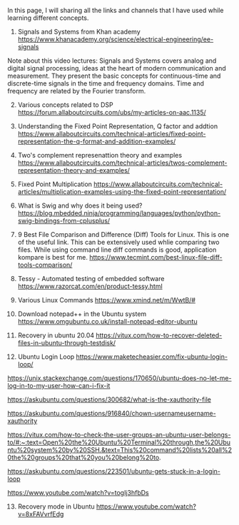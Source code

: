 
In this page, I will sharing all the links and channels that I have used while learning different concepts.

1. Signals and Systems from Khan academy  
https://www.khanacademy.org/science/electrical-engineering/ee-signals

Note about this video lectures:
Signals and Systems covers analog and digital signal processing, ideas at the heart of modern communication and measurement. 
They present the basic concepts for continuous-time and discrete-time signals in the time and frequency domains. 
Time and frequency are related by the Fourier transform. 

2.  Various concepts related to DSP
https://forum.allaboutcircuits.com/ubs/my-articles-on-aac.1135/

3. Understanding the Fixed Point Representation, Q factor and addtion
https://www.allaboutcircuits.com/technical-articles/fixed-point-representation-the-q-format-and-addition-examples/

4. Two's complement represenattion theory and examples
https://www.allaboutcircuits.com/technical-articles/twos-complement-representation-theory-and-examples/

5. Fixed Point Multiplication 
https://www.allaboutcircuits.com/technical-articles/multiplication-examples-using-the-fixed-point-representation/

6. What is Swig and why does it being used?
https://blog.mbedded.ninja/programming/languages/python/python-swig-bindings-from-cplusplus/

7. 9 Best File Comparison and Difference (Diff) Tools for Linux.
This is one of the useful link. This can be extensively used whlie comparing two files. While using command line diff commands is good, application kompare is best for me. 
https://www.tecmint.com/best-linux-file-diff-tools-comparison/

8. Tessy - Automated testing of embedded software
https://www.razorcat.com/en/product-tessy.html

9. Various Linux Commands 
 https://www.xmind.net/m/WwtB/#
 
10. Download notepad++ in the Ubuntu system
https://www.omgubuntu.co.uk/install-notepad-editor-ubuntu

11. Recovery in ubuntu 20.04
https://vitux.com/how-to-recover-deleted-files-in-ubuntu-through-testdisk/

12. Ubuntu Login Loop 
https://www.maketecheasier.com/fix-ubuntu-login-loop/

https://unix.stackexchange.com/questions/170650/ubuntu-does-no-let-me-log-in-to-my-user-how-can-i-fix-it

https://askubuntu.com/questions/300682/what-is-the-xauthority-file

https://askubuntu.com/questions/916840/chown-usernameusername-xauthority

https://vitux.com/how-to-check-the-user-groups-an-ubuntu-user-belongs-to/#:~:text=Open%20the%20Ubuntu%20Terminal%20through,the%20Ubuntu%20system%20by%20SSH.&text=This%20command%20lists%20all%20the%20groups%20that%20you%20belong%20to.

https://askubuntu.com/questions/223501/ubuntu-gets-stuck-in-a-login-loop

https://www.youtube.com/watch?v=togIj3hfbDs

13. Recovery mode in Ubuntu 
https://www.youtube.com/watch?v=8xFAVvrfEdg

 
